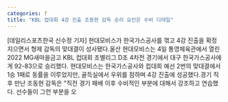 ```yaml
---
categories: f
title: "KBL 컵대회 4강 진출 조동현 감독 승리 요인은 수비 디테일"
---
```

[데일리스포츠한국 신수정 기자] 현대모비스가 한국가스공사를 꺾고 4강 진출을 확정 지으면서 형제 감독의 맞대결이 성사됐다.울산 현대모비스는 4일 통영체육관에서 열린 2022 MG새마을금고 KBL 컵대회 조별리그 D조 4차전 경기에서 대구 한국가스공사에게 92-83으로 승리했다. 현대모비스는 한국가스공사와 컵대회 예선 2번의 맞대결에서 1승 1패로 동률을 이루었지만, 골득실에서 우위를 점하며 4강 진출에 성공했다.경기 직후 만난 조동현 감독은 "직전 경기 패배 이후 수비적인 부분에 대해서 강조하고 연습했다. 선수들이 그런 부분을 오